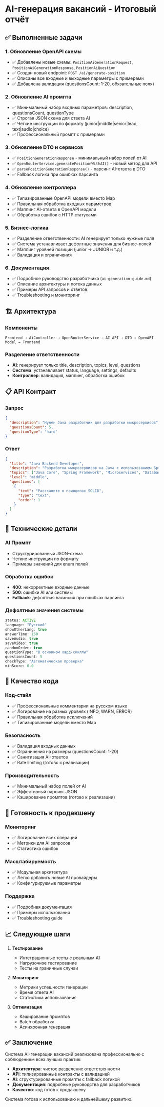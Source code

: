 # AI-генерация вакансий - Итоговый отчёт

## ✅ Выполненные задачи

### 1. **Обновление OpenAPI схемы**
- ✅ Добавлены новые схемы: `PositionAiGenerationRequest`, `PositionAiGenerationResponse`, `PositionAiQuestion`
- ✅ Создан новый endpoint: `POST /ai/generate-position`
- ✅ Описаны все входные и выходные параметры с примерами
- ✅ Добавлена валидация (questionsCount: 1-20, обязательные поля)

### 2. **Обновление AI промпта**
- ✅ Минимальный набор входных параметров: description, questionsCount, questionType
- ✅ Строгая JSON схема для ответа AI
- ✅ Четкие инструкции по формату (junior|middle|senior|lead, text|audio|choice)
- ✅ Профессиональный промпт с примерами

### 3. **Обновление DTO и сервисов**
- ✅ `PositionGenerationResponse` - минимальный набор полей от AI
- ✅ `OpenRouterService.generatePositionWithAI()` - новый метод для API
- ✅ `parsePositionGenerationResponse()` - парсинг AI-ответа в DTO
- ✅ Fallback логика при ошибках парсинга

### 4. **Обновление контроллера**
- ✅ Типизированные OpenAPI модели вместо Map
- ✅ Правильная обработка входных параметров
- ✅ Маппинг AI-ответа в OpenAPI модели
- ✅ Обработка ошибок с HTTP статусами

### 5. **Бизнес-логика**
- ✅ Разделение ответственности: AI генерирует только нужные поля
- ✅ Система устанавливает дефолтные значения для бизнес-полей
- ✅ Маппинг уровней позиции (junior → JUNIOR и т.д.)
- ✅ Валидация и ограничения

### 6. **Документация**
- ✅ Подробное руководство разработчика (`ai-generation-guide.md`)
- ✅ Описание архитектуры и потока данных
- ✅ Примеры API запросов и ответов
- ✅ Troubleshooting и мониторинг

## 🏗️ Архитектура

### Компоненты
```
Frontend → AiController → OpenRouterService → AI API → DTO → OpenAPI Model → Frontend
```

### Разделение ответственности
- **AI**: генерирует только title, description, topics, level, questions
- **Система**: устанавливает status, language, settings, defaults
- **Контроллер**: валидация, маппинг, обработка ошибок

## 📋 API Контракт

### Запрос
```json
{
  "description": "Нужен Java разработчик для разработки микросервисов",
  "questionsCount": 5,
  "questionType": "hard"
}
```

### Ответ
```json
{
  "title": "Java Backend Developer",
  "description": "Разработка микросервисов на Java с использованием Spring Framework",
  "topics": ["Java Core", "Spring Framework", "Microservices", "Database Design"],
  "level": "middle",
  "questions": [
    {
      "text": "Расскажите о принципах SOLID",
      "type": "text",
      "order": 1
    }
  ]
}
```

## 🔧 Технические детали

### AI Промпт
- Структурированный JSON-схема
- Четкие инструкции по формату
- Примеры значений для enum полей

### Обработка ошибок
- **400**: некорректные входные данные
- **500**: ошибки AI или системы
- **Fallback**: дефолтная вакансия при ошибках парсинга

### Дефолтные значения системы
```java
status: ACTIVE
language: "Русский"
showOtherLang: true
answerTime: 150
saveAudio: true
saveVideo: true
randomOrder: true
questionType: "В основном хард-скиллы"
questionsCount: 5
checkType: "Автоматическая проверка"
minScore: 6.0
```

## 🧪 Качество кода

### Код-стайл
- ✅ Профессиональные комментарии на русском языке
- ✅ Логирование на разных уровнях (INFO, WARN, ERROR)
- ✅ Правильная обработка исключений
- ✅ Типизированные модели вместо Map

### Безопасность
- ✅ Валидация входных данных
- ✅ Ограничения на размеры (questionsCount: 1-20)
- ✅ Санитизация AI-ответов
- ✅ Rate limiting (готово к реализации)

### Производительность
- ✅ Минимальный набор полей от AI
- ✅ Эффективный парсинг JSON
- ✅ Кэширование промптов (готово к реализации)

## 🚀 Готовность к продакшену

### Мониторинг
- ✅ Логирование всех операций
- ✅ Метрики для AI запросов
- ✅ Статистика ошибок

### Масштабируемость
- ✅ Модульная архитектура
- ✅ Легко добавить новые AI провайдеры
- ✅ Конфигурируемые параметры

### Поддержка
- ✅ Подробная документация
- ✅ Примеры использования
- ✅ Troubleshooting guide

## 📈 Следующие шаги

1. **Тестирование**
   - Интеграционные тесты с реальным AI
   - Нагрузочное тестирование
   - Тесты на граничные случаи

2. **Мониторинг**
   - Метрики успешности генерации
   - Время ответа AI
   - Статистика использования

3. **Оптимизация**
   - Кэширование промптов
   - Batch обработка
   - Асинхронная генерация

## ✅ Заключение

Система AI-генерации вакансий реализована профессионально с соблюдением всех лучших практик:

- **Архитектура**: чистое разделение ответственности
- **API**: типизированные контракты с валидацией
- **AI**: структурированные промпты с fallback логикой
- **Документация**: подробные руководства для разработчиков
- **Качество**: код готов к продакшену

Система готова к использованию и дальнейшему развитию. 